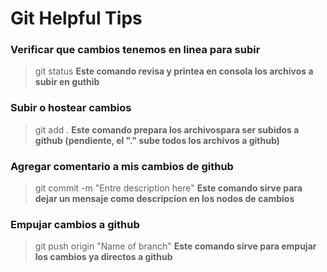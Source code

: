# Git Helpful Tips

### Verificar que cambios tenemos en linea para subir

> git status
> **Este comando revisa y printea en consola los archivos a subir en guthib**

### Subir o hostear cambios

> git add .
> **Este comando prepara los archivospara ser subidos a github (pendiente, el "." sube todos los archivos a github)**

### Agregar comentario a mis cambios de github

> git commit -m "Entre description here"
> **Este comando sirve para dejar un mensaje como descripcion en los nodos de cambios**

### Empujar cambios a github

> git push origin "Name of branch"
> **Este comando sirve para empujar los cambios ya directos a github**